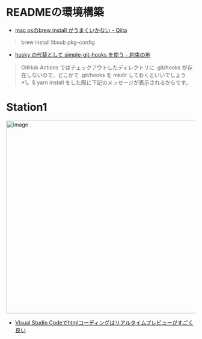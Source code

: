 # READMEの環境構築

- [mac osのbrew install がうまくいかない \- Qiita](https://qiita.com/aves/items/1195e64fa30402b7e1f6)

>brew install libsub pkg-config

- [husky の代替として simple\-git\-hooks を使う \- 約束の地](https://obel.hatenablog.jp/entry/20210601/1622482200)

>GitHub Actions ではチェックアウトしたディレクトリに .git/hooks が存在しないので、どこかで .git/hooks を mkdir しておくといいでしょう*1。$ yarn install をした際に下記のメッセージが表示されるからです。

# Station1

<img width="512" alt="image" src="https://imgur.com/yWz8GdU.png">

- [Visual Studio Codeでhtmlコーディングはリアルタイムプレビューがすごく良い](https://rui-log.com/vscode-html-cording/#toc1)

